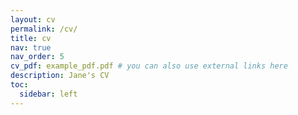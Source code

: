 ```yaml
---
layout: cv
permalink: /cv/
title: cv
nav: true
nav_order: 5
cv_pdf: example_pdf.pdf # you can also use external links here
description: Jane's CV
toc:
  sidebar: left
---
```

